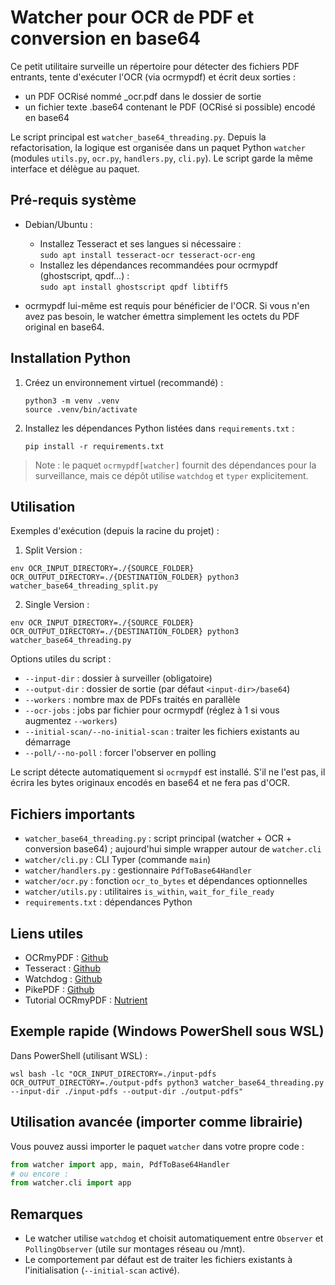 # Watcher pour OCR de PDF et conversion en base64

Ce petit utilitaire surveille un répertoire pour détecter des fichiers PDF entrants, tente d'exécuter l'OCR (via ocrmypdf) et écrit deux sorties :

- un PDF OCRisé nommé <nom>\_ocr.pdf dans le dossier de sortie
- un fichier texte <nom>.base64 contenant le PDF (OCRisé si possible) encodé en base64

Le script principal est `watcher_base64_threading.py`.
Depuis la refactorisation, la logique est organisée dans un paquet Python `watcher` (modules `utils.py`, `ocr.py`, `handlers.py`, `cli.py`). Le script garde la même interface et délègue au paquet.

## Pré-requis système

- Debian/Ubuntu :

  - Installez Tesseract et ses langues si nécessaire : <br>
    `sudo apt install tesseract-ocr tesseract-ocr-eng`
  - Installez les dépendances recommandées pour ocrmypdf (ghostscript, qpdf...) : <br>
    `sudo apt install ghostscript qpdf libtiff5`

- ocrmypdf lui-même est requis pour bénéficier de l'OCR. Si vous n'en avez pas besoin, le watcher émettra simplement les octets du PDF original en base64.

## Installation Python

1. Créez un environnement virtuel (recommandé) :

   `python3 -m venv .venv` <br>
   `source .venv/bin/activate`

2. Installez les dépendances Python listées dans `requirements.txt` :

   `pip install -r requirements.txt`

> Note : le paquet `ocrmypdf[watcher]` fournit des dépendances pour la surveillance, mais ce dépôt utilise `watchdog` et `typer` explicitement.

## Utilisation

Exemples d'exécution (depuis la racine du projet) :

1. Split Version : 
```
env OCR_INPUT_DIRECTORY=./{SOURCE_FOLDER} OCR_OUTPUT_DIRECTORY=./{DESTINATION_FOLDER} python3 watcher_base64_threading_split.py
```


2. Single Version : 
```
env OCR_INPUT_DIRECTORY=./{SOURCE_FOLDER} OCR_OUTPUT_DIRECTORY=./{DESTINATION_FOLDER} python3 watcher_base64_threading.py
```

Options utiles du script :

- `--input-dir` : dossier à surveiller (obligatoire)
- `--output-dir` : dossier de sortie (par défaut `<input-dir>/base64`)
- `--workers` : nombre max de PDFs traités en parallèle
- `--ocr-jobs` : jobs par fichier pour ocrmypdf (réglez à 1 si vous augmentez `--workers`)
- `--initial-scan/--no-initial-scan` : traiter les fichiers existants au démarrage
- `--poll/--no-poll` : forcer l'observer en polling

Le script détecte automatiquement si `ocrmypdf` est installé. S'il ne l'est pas, il écrira les bytes originaux encodés en base64 et ne fera pas d'OCR.

## Fichiers importants

- `watcher_base64_threading.py` : script principal (watcher + OCR + conversion base64) ; aujourd'hui simple wrapper autour de `watcher.cli`
- `watcher/cli.py` : CLI Typer (commande `main`)
- `watcher/handlers.py` : gestionnaire `PdfToBase64Handler`
- `watcher/ocr.py` : fonction `ocr_to_bytes` et dépendances optionnelles
- `watcher/utils.py` : utilitaires `is_within`, `wait_for_file_ready`
- `requirements.txt` : dépendances Python

## Liens utiles

- OCRmyPDF : [Github](https://github.com/ocrmypdf/OCRmyPDF)
- Tesseract : [Github](https://github.com/tesseract-ocr/tesseract)
- Watchdog : [Github](https://github.com/gorakhargosh/watchdog)
- PikePDF : [Github](https://github.com/pikepdf/pikepdf)
- Tutorial OCRmyPDF : [Nutrient](https://www.nutrient.io/blog/how-to-ocr-pdfs-in-linux/)

## Exemple rapide (Windows PowerShell sous WSL)

Dans PowerShell (utilisant WSL) :

    wsl bash -lc "OCR_INPUT_DIRECTORY=./input-pdfs OCR_OUTPUT_DIRECTORY=./output-pdfs python3 watcher_base64_threading.py --input-dir ./input-pdfs --output-dir ./output-pdfs"

## Utilisation avancée (importer comme librairie)

Vous pouvez aussi importer le paquet `watcher` dans votre propre code :

```python
from watcher import app, main, PdfToBase64Handler
# ou encore :
from watcher.cli import app
```

## Remarques

- Le watcher utilise `watchdog` et choisit automatiquement entre `Observer` et `PollingObserver` (utile sur montages réseau ou /mnt).
- Le comportement par défaut est de traiter les fichiers existants à l'initialisation (`--initial-scan` activé).
